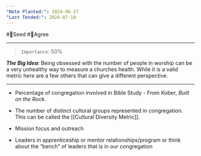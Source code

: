 ```yaml
---
"Note Planted:": 2024-06-27
"Last Tended:": 2024-07-18
---
```

#🌱Seed  #🙂Agree
****
> `Importance`: 50%
 
***The Big Idea***: Being obsessed with the number of people in worship can be a very unhealthy way to measure a churches health. While it is a valid metric here are a few others that can give a different perspective.
****

- Percentage of congregation involved in Bible Study - From Kober, _Built on the Rock_.
    
- The number of distinct cultural groups represented in congregation. This can be called the [[Cultural Diversity Metric]].
    
- Mission focus and outreach
    
- Leaders in apprenticeship or mentor relationships/program or think about the “bench” of leaders that is in our congregation